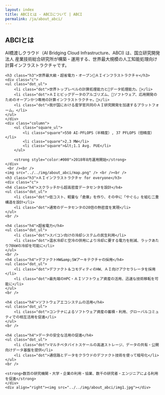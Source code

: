 ```yaml
---
layout: index
title: ABCIとは - ABCIについて | ABCI
permalink: /ja/about_abci/
---
```

<div id="container">
<h2 class="h2">ABCIとは</h2>
<div class="lead_text">AI橋渡しクラウド（AI Bridging Cloud Infrastructure、ABCI) は、国立研究開発法人 産業技術総合研究所が構築・運用する、世界最大規模の人工知能処理向け計算インフラストラクチャです。
</div>

    <h3 class="h3">世界最大級・超省電力・オープンＡＩインフラストラクチャ</h3>
    <div class="c">
    <ul class="dot_ul">
        <li class="dot">世界トップレベルの計算処理能力とデータ処理能力。</li>
        <li class="dot">ＡＩとビッグデータのアルゴリズム、ソフトウェア、応用開発のためのオープンかつ専用の計算インフラストラクチャ。</li>
        <li class="dot">我が国における産学官共同のＡＩ研究開発を加速するプラットフォーム。</li>
    </ul>
    </div>
    <div class="column">
        <ul class="square_ul">
            <li class="square">550 AI-PFLOPS（半精度）, 37 PFLOPS（倍精度）</li>
            <li class="square">2.3 MW</li>
            <li class="square">&lt;1.1 Avg. PUE</li>
        </ul>
       
        <strong style="color:#000">2018年8月運用開始</strong>
    </div>
     <br /><br />
    <img src="../../img/about_abci/map.png" /> <br /><br />
    <h3 class="h3">ＡＩインフラストラクチャ for everyone</h3>
	<div class="c">
    <h4 class="h4">スクラッチから超高密度データセンタを設計</h4>
    <ul class="dot_ul">
        <li class="dot">低コスト、軽量な「倉庫」を作り、その中に「やぐら」を組む二重構造を設計</li>
        <li class="dot">通常のデータセンタの20倍の熱密度を実現</li>
    </ul>
    <br />

    <h4 class="h4">超省電力</h4>
    <ul class="dot_ul">
        <li class="dot">スパコン向けの冷却システムの民生利用</li>
        <li class="dot">温水冷却と空冷の併用により冷却に要する電力を削減、ラックあたり70kWの冷却を可能に</li>
    </ul>
    <br />
    <h4 class="h4">デファクトHW&amp;SWアーキテクチャの採用</h4>
    <ul class="dot_ul">
        <li class="dot">デファクト＆コモディティのHW、ＡＩ向けアクセラレータを採用</li>
        <li class="dot">最先端のHPC・ＡＩソフトウェア資産の活用、迅速な技術移転を可能に</li>
    </ul>
    <br />

    <h4 class="h4">ソフトウェアエコシステムの活用</h4>
    <ul class="dot_ul">
        <li class="dot">コンテナによるソフトウェア資産の蓄積・利用、グローバルコミュティでの相互活用を促進</li>
    </ul>
    <br />

    <h4 class="h4">データの安全な活用の促進</h4>
    <ul class="dot_ul">
        <li class="dot">マルチペタバイトスケールの高速ストレージ、データの共有・公開向けデータ基盤を提供</li>
        <li class="dot">通信路とデータをクラウドのデファクト技術を使って暗号化</li>
    </ul>
    <br />

    <strong>数百の研究機関・大学・企業の利用・協業、数千の研究者・エンジニアによる利用を促進</strong>
    </div>
    <div align="right"><img src="../../img/about_abci/img1.jpg"></div>
</div>
